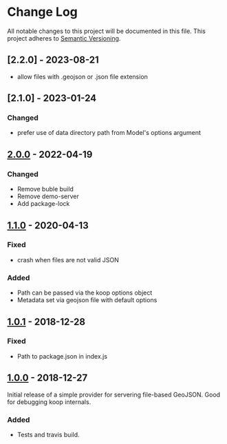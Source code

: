 # Change Log
All notable changes to this project will be documented in this file.
This project adheres to [Semantic Versioning](http://semver.org/).

## [2.2.0] - 2023-08-21
* allow files with .geojson or .json file extension

## [2.1.0] - 2023-01-24
### Changed
* prefer use of data directory path from Model's options argument

## [2.0.0] - 2022-04-19
### Changed
* Remove buble build
* Remove demo-server
* Add package-lock

## [1.1.0] - 2020-04-13
### Fixed
* crash when files are not valid JSON

### Added
* Path can be passed via the koop options object
* Metadata set via geojson file with default options

## [1.0.1] - 2018-12-28
### Fixed
* Path to package.json in index.js

## [1.0.0] - 2018-12-27
Initial release of a simple provider for servering file-based GeoJSON. Good for debugging koop internals.

### Added
* Tests and travis build.

[2.0.0]: https://github.com/koopjs/koop-provider-file-geojson/compare/v1.1.0...v2.0.0
[1.1.0]: https://github.com/koopjs/koop-provider-file-geojson/compare/v1.0.1...v1.1.0
[1.0.1]: https://github.com/koopjs/koop-provider-file-geojson/compare/v1.0.0...v1.0.1
[1.0.0]: https://github.com/koopjs/koop-provider-file-geojson/releases/tag/v1.0.0